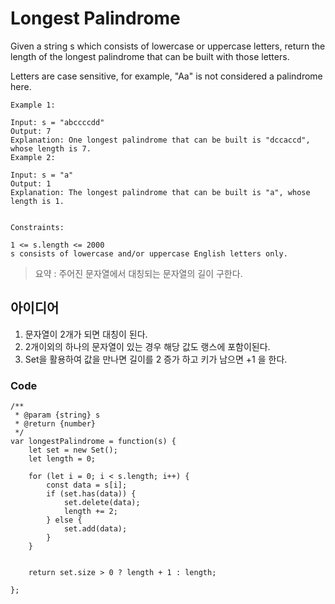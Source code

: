 # Longest Palindrome

Given a string s which consists of lowercase or uppercase letters, return the length of the longest palindrome that can be built with those letters.

Letters are case sensitive, for example, "Aa" is not considered a palindrome here.

```text
Example 1:

Input: s = "abccccdd"
Output: 7
Explanation: One longest palindrome that can be built is "dccaccd", whose length is 7.
Example 2:

Input: s = "a"
Output: 1
Explanation: The longest palindrome that can be built is "a", whose length is 1.
 

Constraints:

1 <= s.length <= 2000
s consists of lowercase and/or uppercase English letters only. 

```

> 요약 : 주어진 문자열에서 대칭되는 문자열의 길이 구한다.

## 아이디어

1. 문자열이 2개가 되면 대칭이 된다.
2. 2개이외의 하나의 문자열이 있는 경우 해당 값도 랭스에 포함이된다.
3. Set을 활용하여 값을 만나면 길이를 2 증가 하고 키가 남으면 +1 을 한다.

### Code

```javascirpt
/**
 * @param {string} s
 * @return {number}
 */
var longestPalindrome = function(s) {
    let set = new Set();
    let length = 0; 
    
    for (let i = 0; i < s.length; i++) {
        const data = s[i];
        if (set.has(data)) {
            set.delete(data);
            length += 2;
        } else {
            set.add(data);
        }
    }

    
    return set.size > 0 ? length + 1 : length;
    
};
```
